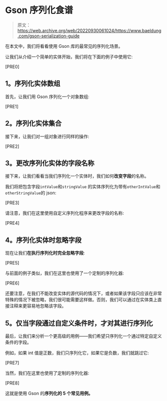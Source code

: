 # Gson 序列化食谱

> 原文：<https://web.archive.org/web/20220930061024/https://www.baeldung.com/gson-serialization-guide>

在本文中，我们将看看使用 Gson 库的最常见的序列化场景。

让我们从介绍一个简单的实体开始，我们将在下面的例子中使用它:

[PRE0]

## **1。序列化实体数组**

首先，让我们用 Gson 序列化一个对象数组:

[PRE1]

## **2。序列化实体集合**

接下来，让我们对一组对象进行同样的操作:

[PRE2]

## **3。更改序列化实体的字段名称**

接下来，让我们看看当我们序列化一个实体时，我们如何**改变字段**的名称。

我们将把包含字段`intValue`和`stringValue` 的实体序列化为带有`otherIntValue`和`otherStringValue`的 json:

[PRE3]

请注意，我们在这里使用自定义序列化程序来更改字段的名称:

[PRE4]

## **4。序列化实体时忽略字段**

现在让我们**在执行序列化时完全忽略字段**:

[PRE5]

与前面的例子类似，我们在这里也使用了一个定制的序列化器:

[PRE6]

还要注意，在我们不能改变实体的源代码的情况下，或者如果该字段只应该在非常特殊的情况下被忽略，我们很可能需要这样做。否则，我们可以通过在实体类上直接注释来更容易地忽略该字段。

## **5。仅当字段通过自定义条件**时，才对其进行序列化

最后，让我们来分析一个更高级的用例——我们希望只序列化一个通过特定自定义条件的字段。

例如，如果 int 值是正数，我们只序列化它，如果它是负数，我们就跳过它:

[PRE7]

当然，我们在这里也使用了定制的序列化器:

[PRE8]

这就是使用 Gson 的**序列化的 5 个常见用例。**
